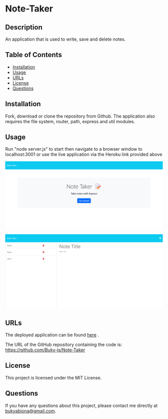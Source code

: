 # Note-Taker

## Description
An application that is used to write, save and delete notes.

## Table of Contents

* [Installation](#installation)
* [Usage](#usage)
* [URLs](#urls)
* [License](#license)
* [Questions](#questions)

## Installation

Fork, download or clone the repository from Github. The application also requires the file system, router, path, express and util modules.

## Usage

Run "node server.js" to start then navigate to a browser window to localhost:3001 or use the live application via the Heroku link provided above                             

![alt](./public/assets/img/homePage.png)

![alt](./public/assets/img/notePage.png)

## URLs

The deployed application can be found [here](https://youtube.com/watch?v=EmqZHZC23E4&si=EnSIkaIECMiOmarE) .

The URL of the GitHub repository containing the code is: https://github.com/Buky-js/Note-Taker

## License

This project is licensed under the MIT License.

## Questions
If you have any questions about this project, please contact me directly at bukyabiona@gmail.com.